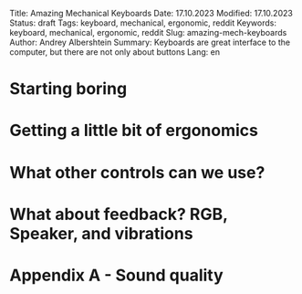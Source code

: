 Title: Amazing Mechanical Keyboards
Date: 17.10.2023
Modified: 17.10.2023
Status: draft
Tags: keyboard, mechanical, ergonomic, reddit
Keywords: keyboard, mechanical, ergonomic, reddit
Slug: amazing-mech-keyboards
Author: Andrey Albershtein
Summary: Keyboards are great interface to the computer, but there are not only about buttons
Lang: en

# Starting boring

# Getting a little bit of ergonomics

# What other controls can we use?

# What about feedback? RGB, Speaker, and vibrations

# Appendix A - Sound quality

